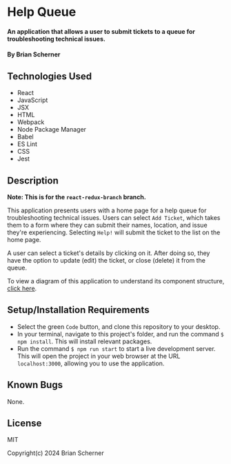 # Help Queue

#### An application that allows a user to submit tickets to a queue for troubleshooting technical issues.

#### By Brian Scherner

## Technologies Used

* React
* JavaScript
* JSX
* HTML
* Webpack
* Node Package Manager
* Babel
* ES Lint
* CSS
* Jest

## Description

**Note: This is for the `react-redux-branch` branch.**

This application presents users with a home page for a help queue for troubleshooting technical issues. Users can select `Add Ticket`, which takes them to a form where they can submit their names, location, and issue they're experiencing. Selecting `Help!` will submit the ticket to the list on the home page.

A user can select a ticket's details by clicking on it. After doing so, they have the option to update (edit) the ticket, or close (delete) it from the queue.

To view a diagram of this application to understand its component structure, [click here](./Help_Queue_Diagram.drawio.svg).

## Setup/Installation Requirements

* Select the green `Code` button, and clone this repository to your desktop.
* In your terminal, navigate to this project's folder, and run the command `$ npm install`. This will install relevant packages.
* Run the command `$ npm run start` to start a live development server. This will open the project in your web browser at the URL `localhost:3000`, allowing you to use the application.

## Known Bugs

None.

## License

MIT

Copyright(c) 2024 Brian Scherner


